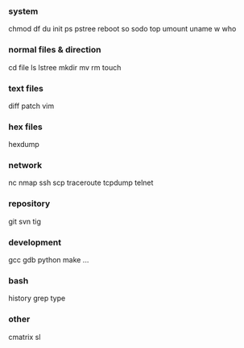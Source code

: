 ### system ###

chmod
df
du
init
ps
pstree
reboot
so
sodo
top
umount
uname
w
who

### normal files & direction ###

cd
file
ls
lstree
mkdir
mv
rm
touch

### text files ###

diff
patch
vim

### hex files ###

hexdump

### network ###

nc
nmap
ssh
scp
traceroute
tcpdump
telnet

### repository ###

git
svn
tig

### development ###

gcc
gdb
python
make
...

### bash ###

history
grep
type

### other ###

cmatrix
sl

